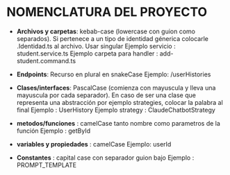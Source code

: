 # NOMENCLATURA DEL PROYECTO

- **Archivos y carpetas**: kebab-case (lowercase con guion como separados). Si pertenece a un tipo de identidad génerica colocarle .Identidad.ts al archivo. Usar singular
  Ejemplo servicio : student.service.ts
  Ejemplo carpeta para handler : add-student.command.ts
- **Endpoints**: Recurso en plural en snakeCase
  Ejemplo: /userHistories
- **Clases/interfaces**: PascalCase (comienza con mayuscula y lleva una mayuscula por cada separador). En caso de ser una clase que representa una abstracción por ejemplo strategies, colocar la palabra al final
  Ejemplo : UserHistory
  Ejemplo strategy : ClaudeChatbotStrategy

- **metodos/funciones** : camelCase tanto nombre como parametros de la función
  Ejemplo : getById

- **variables y propiedades** : camelCase
  Ejemplo: userId

- **Constantes** : capital case con separador guion bajo
  Ejemplo : PROMPT_TEMPLATE

